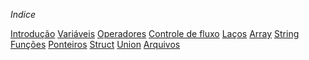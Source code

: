 
*Indice*

[Introdução](source/algorithms/readme.md)
[Variáveis]()
[Operadores]()
[Controle de fluxo]()
[Laços]()
[Array]()
[String]()
[Funções]()
[Ponteiros]()
[Struct]()
[Union]()
[Arquivos]()




